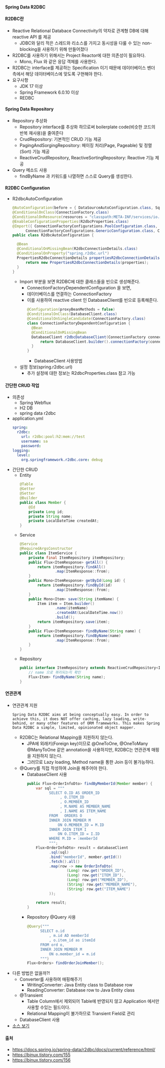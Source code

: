 #### Spring Data R2DBC

#### R2DBC란

- Reactive Relational Databace Connectivity의 약자로 관계형 DB에 대해 reactive API 를 제공
  - JDBC와 달리 적은 스레드와 리소스를 가지고 동시성을 다룰 수 있는 non-blocking을 사용하기 위해 만들어졌다
- R2DBC를 사용하기 위해서는 Project Reactor에 대한 의존성이 필요하다.
  - Mono, Flux 와 같은 응답 객체를 사용한다.
- R2DBC는 interface를 제공하는 Specification 이기 때문에 데이터베이스 벤더 측에서 해당 데이터베이스에 맞도록 구현해야 한다.
- 요구사항
  - JDK 17 이상
  - Spring Framework 6.0.10 이상
  - REDBC

#### Spring Data Repository
- Repository 추상화
  - Repository interface를 추상화 하므로써 boilerplate code(비슷한 코드의 반복 재사용)을 줄여준다
  - CrudRepository: 기본적인 CRUD 기능 제공
  - PagingAndSorgingRepository: 페이징 처리(Page, Pageable) 및 정렬(Sort) 기능 제공
  - ReactiveCrudRepository, ReactiveSortingRepository: Reactive 기능 제공
- Query 메소드 사용
  - findByName 과 키워드를 나열하면 스스로 Query를 생성한다.

#### R2DBC Configuration
- R2dbcAutoConfiguration
  ```java
  @AutoConfiguration(before = { DataSourceAutoConfiguration.class, SqlInitializationAutoConfiguration.class })
  @ConditionalOnClass(ConnectionFactory.class)
  @ConditionalOnResource(resources = "classpath:META-INF/services/io.r2dbc.spi.ConnectionFactoryProvider")
  @EnableConfigurationProperties(R2dbcProperties.class)
  @Import({ ConnectionFactoryConfigurations.PoolConfiguration.class,
  		ConnectionFactoryConfigurations.GenericConfiguration.class, ConnectionFactoryDependentConfiguration.class })
  public class R2dbcAutoConfiguration {
  
  	@Bean
  	@ConditionalOnMissingBean(R2dbcConnectionDetails.class)
  	@ConditionalOnProperty("spring.r2dbc.url")
  	PropertiesR2dbcConnectionDetails propertiesR2dbcConnectionDetails(R2dbcProperties properties) {
  		return new PropertiesR2dbcConnectionDetails(properties);
  	}
  }
  ```
  - Import 부분을 보면 R2DBC에 대한 클래스들을 빈으로 생성해준다.
    - ConnectionFactoryDependentConfiguration 을 보면,
    - 데이터베이스를 연결하는 ConnectionFactory
    - 이를 사용하여 reactive client 인 DatabaseClient를 빈으로 등록해준다.
      ```java
      @Configuration(proxyBeanMethods = false)
      @ConditionalOnClass(DatabaseClient.class)
      @ConditionalOnSingleCandidate(ConnectionFactory.class)
      class ConnectionFactoryDependentConfiguration {
      	@Bean
      	@ConditionalOnMissingBean
      	DatabaseClient r2dbcDatabaseClient(ConnectionFactory connectionFactory) {
      		return DatabaseClient.builder().connectionFactory(connectionFactory).build();
      	}
      }
      ```
      - DatabaseClient 사용방법        
  - 설정 정보(spring.r2dbc.url)
    - 추가 설정에 대한 정보는 R2dbcProperties.class 참고 가능
      
#### 간단한 CRUD 작업
- 의존성
  - Spring Webflux
  - H2 DB
  - spring data r2dbc
- application.yml
  ```yaml
  spring:
    r2dbc:
      url: r2dbc:pool:h2:mem://test
      username: sa
      password:
  logging:
    level:
      org.springframework.r2dbc.core: debug
  ```
- 간단한 CRUD
  - Entity
    ```java
    @Table
    @Getter
    @Setter
    @Builder
    public class Member {
        @Id
        private Long id;
        private String name;
        private LocalDateTime createdAt;
    }
    ```
  - Service
    ```java
    @Service
    @RequiredArgsConstructor
    public class ItemService {
        private final ItemRepository itemRepository;
        public Flux<ItemResponse> getAll() {
            return itemRepository.findAll()
                    .map(ItemResponse::from);
        }
        public Mono<ItemResponse> getById(Long id) {
            return itemRepository.findById(id)
                    .map(ItemResponse::from);
        }
        public Mono<Item> save(String itemName) {
            Item item = Item.builder()
                    .name(itemName)
                    .createdAt(LocalDateTime.now())
                    .build();
            return itemRepository.save(item);
        }
        public Flux<ItemResponse> findByName(String name) {
            return itemRepository.findByName(name)
                    .map(ItemResponse::from);
        }
    }
    ```
  - Repository
    ```java
    public interface ItemRepository extends ReactiveCrudRepository<Item, Long> {
        // name 으로 쿼리되는지 확인
        Flux<Item> findByName(String name);
    }
    ```

#### 연관관계
- 연관관계 지원
    ```
    Spring Data R2DBC aims at being conceptually easy. In order to achieve this, it does NOT offer caching, lazy loading, write-behind, or many other features of ORM frameworks. This makes Spring Data R2DBC a simple, limited, opinionated object mapper.
    ```
  - R2DBC는 Relational Mapping을 지원하지 않는다.
    - JPA에 외래키(Foreign key)이므로 @OneToOne, @OneToMany @ManyToOne 같은 annotation을 사용하지만, R2DBC는 연관관계 매핑을 지원하지 않는다.
    - 그러므로 Lazy loading, Method name을 통한 Join 등이 불가능하다.
  - @Query를 직접 작성하여 Join을 해주어야 한다.
    - DatabaseClient 사용
      ```java
      public Flux<OrderInfoDto> findByMemberId(Member member) {
          var sql = """
                SELECT O.ID AS ORDER_ID
                     , O.ITEM_ID
                     , O.MEMBER_ID
                     , M.NAME AS MEMBER_NAME
                     , I.NAME AS ITEM_NAME
                FROM   ORDERS O
                INNER JOIN MEMBER M
                    ON O.MEMBER_ID = M.ID
                INNER JOIN ITEM I
                    ON O.ITEM_ID = I.ID
                WHERE M.ID = :memberId
                """;
          Flux<OrderInfoDto> result = databaseClient
                .sql(sql)
                .bind("memberId", member.getId())
                .fetch().all()
                .map(row -> new OrderInfoDto(
                        (Long) row.get("ORDER_ID"),
                        (Long) row.get("ITEM_ID"),
                        (Long) row.get("MEMBER_ID"),
                        (String) row.get("MEMBER_NAME"),
                        (String) row.get("ITEM_NAME")
                ));

          return result;
      }
      ```
    - Repository @Query 사용
      ```java
      @Query("""
            SELECT o.id
                , m.id AD memberId
                , o.item_id as itemId
            FROM ord o,
            INNER JOIN MEMBER M
                ON o.member_id = m.id
            """)
      Flux<Orders> findOrderJoinMember();
      ```
- 다른 방법은 없을까?!
  - Converter를 사용하여 매핑해주기
    - WritingConverter: Java Entity class to Database row
    - ReadingConverter: Database row to Java Entity class
  - @Transient
    - Table Column에서 제외되어 Table에 반영되지 않고 Application 에서만 사용할 수있는 필드이다.
    - Relational Mapping이 불가하므로 Transient Field로 관리
  - DatabaseClient 사용
- [소스 보기](https://github.com/devHTak/spring-boot3-study/tree/main/spring-r2dbc)
#### 출처
- https://docs.spring.io/spring-data/r2dbc/docs/current/reference/html/
- https://binux.tistory.com/155
- https://binux.tistory.com/156
